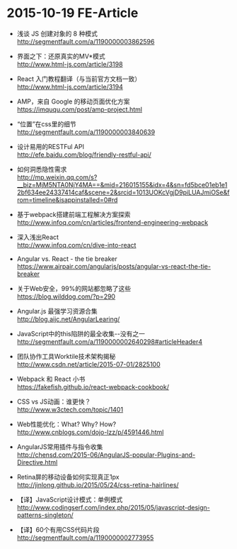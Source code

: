 # 2015-10-19 FE-Article

- 浅谈 JS 创建对象的 8 种模式  
http://segmentfault.com/a/1190000003862596

- 界面之下：还原真实的MV*模式  
http://www.html-js.com/article/3198

- React 入门教程翻译（与当前官方文档一致）  
http://www.html-js.com/article/3194

- AMP，来自 Google 的移动页面优化方案  
https://imququ.com/post/amp-project.html

- “位置”在css里的细节  
http://segmentfault.com/a/1190000003840639

- 设计易用的RESTFul API  
http://efe.baidu.com/blog/friendly-restful-api/

- 如何洞悉隐性需求  
http://mp.weixin.qq.com/s?__biz=MjM5NTA0NjY4MA==&mid=216015155&idx=4&sn=fd5bce01eb1e12bf634ee24337414caf&scene=2&srcid=1013UOKcVgjD9piLUAJmiOSe&from=timeline&isappinstalled=0#rd

- 基于webpack搭建前端工程解决方案探索  
http://www.infoq.com/cn/articles/frontend-engineering-webpack

- 深入浅出React  
http://www.infoq.com/cn/dive-into-react

- Angular vs. React - the tie breaker  
https://www.airpair.com/angularjs/posts/angular-vs-react-the-tie-breaker

- 关于Web安全，99%的网站都忽略了这些  
https://blog.wilddog.com/?p=290

- Angular.js 最强学习资源合集  
http://blog.aijc.net/AngularLearing/

- JavaScript中的this陷阱的最全收集--没有之一  
http://segmentfault.com/a/1190000002640298#articleHeader4

- 团队协作工具Worktile技术架构揭秘  
http://www.csdn.net/article/2015-07-01/2825100

- Webpack 和 React 小书  
https://fakefish.github.io/react-webpack-cookbook/

- CSS vs JS动画：谁更快？  
http://www.w3ctech.com/topic/1401

- Web性能优化：What? Why? How?  
http://www.cnblogs.com/dojo-lzz/p/4591446.html

- AngularJS常用插件与指令收集  
http://chensd.com/2015-06/AngularJS-popular-Plugins-and-Directive.html

- Retina屏的移动设备如何实现真正1px  
http://jinlong.github.io/2015/05/24/css-retina-hairlines/

- 【译】JavaScript设计模式：单例模式  
http://www.codingserf.com/index.php/2015/05/javascript-design-patterns-singleton/

- 【译】60个有用CSS代码片段  
http://segmentfault.com/a/1190000002773955
